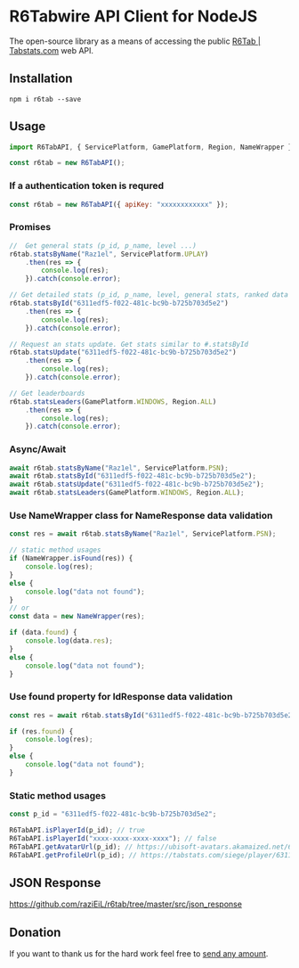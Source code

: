 # R6Tabwire API Client for NodeJS
The open-source library as a means of accessing the public [R6Tab | Tabstats.com](https://github.com/Tabwire/R6Tab-API) web API.

## Installation
`npm i r6tab --save`

## Usage
```js
import R6TabAPI, { ServicePlatform, GamePlatform, Region, NameWrapper } from "r6tab";

const r6tab = new R6TabAPI();
```

### If a authentication token is requred
```js
const r6tab = new R6TabAPI({ apiKey: "xxxxxxxxxxxx" });
```

### Promises
```js
//  Get general stats (p_id, p_name, level ...)
r6tab.statsByName("Raz1el", ServicePlatform.UPLAY)
    .then(res => {
        console.log(res);
    }).catch(console.error);

// Get detailed stats (p_id, p_name, level, general stats, ranked data ...)
r6tab.statsById("6311edf5-f022-481c-bc9b-b725b703d5e2")
    .then(res => {
        console.log(res);
    }).catch(console.error);

// Request an stats update. Get stats similar to #.statsById
r6tab.statsUpdate("6311edf5-f022-481c-bc9b-b725b703d5e2")
    .then(res => {
        console.log(res);
    }).catch(console.error);

// Get leaderboards
r6tab.statsLeaders(GamePlatform.WINDOWS, Region.ALL)
    .then(res => {
        console.log(res);
    }).catch(console.error);
```
### Async/Await
```js
await r6tab.statsByName("Raz1el", ServicePlatform.PSN);
await r6tab.statsById("6311edf5-f022-481c-bc9b-b725b703d5e2");
await r6tab.statsUpdate("6311edf5-f022-481c-bc9b-b725b703d5e2");
await r6tab.statsLeaders(GamePlatform.WINDOWS, Region.ALL);
```

### Use NameWrapper class for NameResponse data validation
```js
const res = await r6tab.statsByName("Raz1el", ServicePlatform.PSN);

// static method usages
if (NameWrapper.isFound(res)) {
    console.log(res);
}
else {
    console.log("data not found");
}
// or
const data = new NameWrapper(res);

if (data.found) {
    console.log(data.res);
}
else {
    console.log("data not found");
}

```
### Use found property for IdResponse data validation
```js
const res = await r6tab.statsById("6311edf5-f022-481c-bc9b-b725b703d5e2");

if (res.found) {
    console.log(res);
}
else {
    console.log("data not found");
}
```
### Static method usages
```js
const p_id = "6311edf5-f022-481c-bc9b-b725b703d5e2";

R6TabAPI.isPlayerId(p_id); // true
R6TabAPI.isPlayerId("xxxx-xxxx-xxxx-xxxx"); // false
R6TabAPI.getAvatarUrl(p_id); // https://ubisoft-avatars.akamaized.net/6311edf5-f022-481c-bc9b-b725b703d5e2/default_256_256.png
R6TabAPI.getProfileUrl(p_id); // https://tabstats.com/siege/player/6311edf5-f022-481c-bc9b-b725b703d5e2
```

## JSON Response
https://github.com/raziEiL/r6tab/tree/master/src/json_response

## Donation
If you want to thank us for the hard work feel free to [send any amount](https://www.paypal.me/razicat "send any amount").
